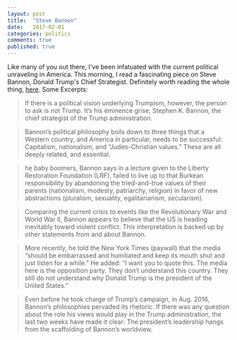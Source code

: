 ```yaml
---
layout: post
title:  "Steve Bannon"
date:   2017-02-01
categories: politics 
comments: true
published: true
---
```


Like many of you out there, I've been infatuated with the current political unraveling in America. This morning, I read a fascinating piece on Steve Bannon, Donald Trump's Chief Strategist.  Definitely worth reading the whole thing, [here][1]. Some Excerpts: 

> If there is a political vision underlying Trumpism, however, the person to ask is not Trump. It’s his éminence grise, Stephen K. Bannon, the chief strategist of the Trump administration.


> Bannon’s political philosophy boils down to three things that a Western country, and America in particular, needs to be successful: Capitalism, nationalism, and “Judeo-Christian values.” These are all deeply related, and essential.


> he baby boomers, Bannon says in a lecture given to the Liberty Restoration Foundation (LRF), failed to live up to that Burkean responsibility by abandoning the tried-and-true values of their parents (nationalism, modesty, patriarchy, religion) in favor of new abstractions (pluralism, sexuality, egalitarianism, secularism).


> Comparing the current crisis to events like the Revolutionary War and World War II, Bannon appears to believe that the US is heading inevitably toward violent conflict. This interpretation is backed up by other statements from and about Bannon.


> More recently, he told the New York Times (paywall) that the media “should be embarrassed and humiliated and keep its mouth shut and just listen for a while.” He added: “I want you to quote this. The media here is the opposition party. They don’t understand this country. They still do not understand why Donald Trump is the president of the United States.”


> Even before he took charge of Trump’s campaign, in Aug. 2016, Bannon’s philosophies pervaded its rhetoric. If there was any question about the role his views would play in the Trump administration, the last two weeks have made it clear: The president’s leadership hangs from the scaffolding of Bannon’s worldview.




[1]: https://qz.com/898134/what-steve-bannon-really-wants/